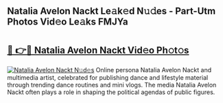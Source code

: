 ## Natalia Avelon Nackt Le𝚊k𝚎d N𝚞𝚍es - Part-Utm Photos Vid𝚎o Le𝚊ks FMJYa

# <h2><a href="http://fb6kfd.evod.top/?m=Natalia+Avelon+Nackt">🔗 👉🔴 Natalia Avelon Nackt Vid𝚎o Ph𝚘t𝚘s</a></h2>

[![Natalia Avelon Nackt N𝚞d𝚎s](https://i.imgur.com/8V9OHl7.gif)](http://fb6kfd.evod.top/?m=Natalia+Avelon+Nackt)
Online persona Natalia Avelon Nackt and multimedia artist, celebrated for publishing dance and lifestyle material through trending dance routines and mini vlogs. The media Natalia Avelon Nackt often plays a role in shaping the political agendas of public figures. 
